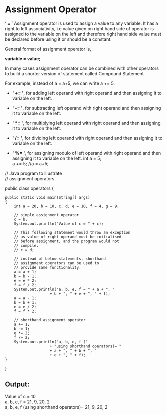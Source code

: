# Assignment Operator

 ‘ __=__ ’ Assignment operator is used to assign a value to any variable. It has a right to left associativity, i.e value given on right hand side of operator is assigned to the variable on the left and therefore right hand side value must be declared before using it or should be a constant.

General format of assignment operator is,

__variable = value;__   


In many cases assignment operator can be combined with other operators to build a shorter version of statement called Compound Statement   

For example, instead of a = a+5, we can write a += 5.

* __' += '__, for adding left operand with right operand and then assigning it to variable on the left.

* __' -= '__, for subtracting left operand with right operand and then assigning it to variable on the left.

* __' *= '__, for multiplying left operand with right operand and then assigning it to variable on the left.

* __' /= '__, for dividing left operand with right operand and then assigning it to variable on the left.

* __' %= '__, for assigning modulo of left operand with right operand and then assigning it to variable on the left.
int a = 5;   
a += 5; //a = a+5;
   
// Java program to illustrate    
// assignment operators    

public class operators {

	public static void main(String[] args) 
	{ 
		int a = 20, b = 10, c, d, e = 10, f = 4, g = 9; 

		// simple assignment operator 
		c = b; 
		System.out.println("Value of c = " + c); 

		// This following statement would throw an exception 
		// as value of right operand must be initialised 
		// before assignment, and the program would not 
		// compile. 
		// c = d; 

		// instead of below statements, shorthand 
		// assignment operators can be used to 
		// provide same functionality. 
		a = a + 1; 
		b = b - 1; 
		e = e * 2; 
		f = f / 2; 
		System.out.println("a, b, e, f = " + a + ", "
						+ b + ", " + e + ", " + f); 
		a = a - 1; 
		b = b + 1; 
		e = e / 2; 
		f = f * 2; 

		// shorthand assignment operator 
		a += 1; 
		b -= 1; 
		e *= 2; 
		f /= 2; 
		System.out.println("a, b, e, f ("
						+ "using shorthand operators)= "
						+ a + ", " + b + ", "
						+ e + ", " + f); 
	} 
} 

## Output:
Value of c = 10   
a, b, e, f = 21, 9, 20, 2   
a, b, e, f (using shorthand operators)= 21, 9, 20, 2